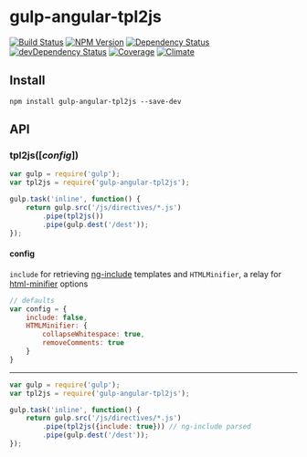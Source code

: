 # gulp-angular-tpl2js

[![Build Status](https://img.shields.io/travis/scniro/gulp-angular-tpl2js.svg?style=flat-square)](https://travis-ci.org/scniro/gulp-angular-tpl2js)
[![NPM Version](https://img.shields.io/npm/v/gulp-angular-tpl2js.svg?style=flat-square)](https://www.npmjs.com/package/gulp-angular-tpl2js)
[![Dependency Status](https://img.shields.io/david/scniro/gulp-angular-tpl2js.svg?label=deps&style=flat-square)](https://david-dm.org/scniro/gulp-angular-tpl2js)
[![devDependency Status](https://img.shields.io/david/dev/scniro/gulp-angular-tpl2js.svg?label=devDeps&style=flat-square)](https://david-dm.org/scniro/gulp-angular-tpl2js#info=devDependencies)
[![Coverage](https://img.shields.io/coveralls/scniro/gulp-angular-tpl2js.svg?style=flat-square)](https://coveralls.io/github/scniro/gulp-angular-tpl2js)
[![Climate](https://img.shields.io/codeclimate/github/scniro/gulp-angular-tpl2js.svg?label=climate&style=flat-square)](https://codeclimate.com/github/scniro/gulp-angular-tpl2js)

## Install

```
npm install gulp-angular-tpl2js --save-dev
```

## API

### tpl2js([*config*])

```javascript
var gulp = require('gulp');
var tpl2js = require('gulp-angular-tpl2js');

gulp.task('inline', function() {
    return gulp.src('/js/directives/*.js')
        .pipe(tpl2js())
        .pipe(gulp.dest('/dest'));
});
```

#### config

`include` for retrieving [ng-include](https://docs.angularjs.org/api/ng/directive/ngInclude) templates and `HTMLMinifier`, a relay for [html-minifier](https://www.npmjs.com/package/html-minifier) options

```javascript
// defaults
var config = {
    include: false,
    HTMLMinifier: {
        collapseWhitespace: true,
        removeComments: true
    }
}
```

***

```javascript
var gulp = require('gulp');
var tpl2js = require('gulp-angular-tpl2js');

gulp.task('inline', function() {
    return gulp.src('/js/directives/*.js')
        .pipe(tpl2js({include: true})) // ng-include parsed
        .pipe(gulp.dest('/dest'));
});
```

